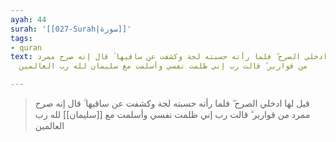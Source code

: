 ```yaml
---
ayah: 44
surah: '[[027-Surah|سورة]]'
tags:
- quran
text: قيل لها ادخلي الصرح ۖ فلما رأته حسبته لجة وكشفت عن ساقيها ۚ قال إنه صرح ممرد
  من قوارير ۗ قالت رب إني ظلمت نفسي وأسلمت مع سليمان لله رب العالمين

---
```

> قيل لها ادخلي الصرح ۖ فلما رأته حسبته لجة وكشفت عن ساقيها ۚ قال إنه صرح ممرد من قوارير ۗ قالت رب إني ظلمت نفسي وأسلمت مع [[سليمان]] لله رب العالمين
